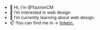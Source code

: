 - 👋 Hi, I’m @YazminCM
- 👀 I’m interested in web design
- 🌱 I’m currently learning about web design.
- 📫 You can find me in -> <a href="https://www.linkedin.com/in/yazmin-cuecuecha-m">linkein.</a>
<!---
YazminCM/YazminCM is a ✨ special ✨ repository because its `README.md` (this file) appears on your GitHub profile.
You can click the Preview link to take a look at your changes.
--->
